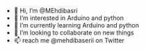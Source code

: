 - 👋 Hi, I’m @MEhdibasri
- 👀 I’m interested in Arduino and python
- 🌱 I’m currently learning Arduino and python
- 💞️ I’m looking to collaborate on new things
- 📫  reach me @mehdibaserii on Twitter 


<!---
Mahdibasri/Mahdibasri is a ✨ special ✨ repository because its `README.md` (this file) appears on your GitHub profile.
You can click the Preview link to take a look at your changes.
--->
